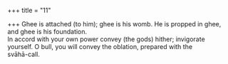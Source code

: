 +++
title = "11"

+++
Ghee is attached (to him); ghee is his womb. He is propped in ghee, and  ghee is his foundation.  
In accord with your own power convey (the gods) hither; invigorate  
yourself. O bull, you will convey the oblation, prepared with the  
svāhā-call.  